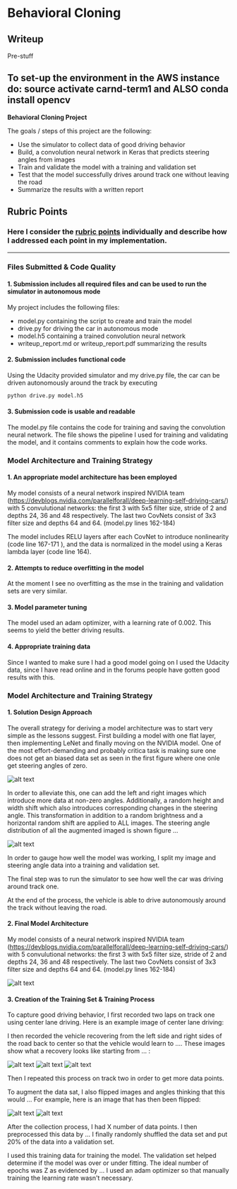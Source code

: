 # **Behavioral Cloning** 

## Writeup

Pre-stuff

To set-up the environment in the AWS instance do: source activate carnd-term1 and ALSO
conda install opencv
---
**Behavioral Cloning Project**

The goals / steps of this project are the following:
* Use the simulator to collect data of good driving behavior
* Build, a convolution neural network in Keras that predicts steering angles from images
* Train and validate the model with a training and validation set
* Test that the model successfully drives around track one without leaving the road
* Summarize the results with a written report

[//]: # (Image References)

[image1]: ./examples/model.png "Model Visualization"
[image2]: ./examples/placeholder.png "Grayscaling"
[image3]: ./examples/angles_before_augment_udacitydata.png "Udacity Data Before Augmentation"
[image4]: ./examples/angles_after_augment_udacitydata.png "Udacity Data After Augmentation"
[image5]: ./examples/placeholder_small.png "Recovery Image"
[image6]: ./examples/placeholder_small.png "Normal Image"
[image7]: ./examples/placeholder_small.png "Flipped Image"

## Rubric Points
### Here I consider the [rubric points](https://review.udacity.com/#!/rubrics/432/view) individually and describe how I addressed each point in my implementation.  

---
### Files Submitted & Code Quality

#### 1. Submission includes all required files and can be used to run the simulator in autonomous mode

My project includes the following files:
* model.py containing the script to create and train the model
* drive.py for driving the car in autonomous mode
* model.h5 containing a trained convolution neural network 
* writeup_report.md or writeup_report.pdf summarizing the results

#### 2. Submission includes functional code
Using the Udacity provided simulator and my drive.py file, the car can be driven autonomously around the track by executing 
```sh
python drive.py model.h5
```
#### 3. Submission code is usable and readable

The model.py file contains the code for training and saving the convolution neural network. The file shows the pipeline I used for training and validating the model, and it contains comments to explain how the code works.

### Model Architecture and Training Strategy

#### 1. An appropriate model architecture has been employed

My model consists of a neural network inspired NVIDIA team (https://devblogs.nvidia.com/parallelforall/deep-learning-self-driving-cars/) with 5 convulutional networks: the first 3 with 5x5 filter size, stride of 2 and depths 24, 36 and 48 respectively. The last two CovNets consist of 3x3 filter size and depths 64 and 64. (model.py lines 162-184) 

The model includes RELU layers after each CovNet to introduce nonlinearity (code line 167-171 ), and the data is normalized in the model using a Keras lambda layer (code line 164). 

#### 2. Attempts to reduce overfitting in the model
At the moment I see no overfitting as the mse in the training and validation sets are very similar.
#### 3. Model parameter tuning

The model used an adam optimizer, with a learning rate of 0.002. This seems to yield the better driving results.

#### 4. Appropriate training data

Since I wanted to make sure I had a good model going on I used the Udacity data, since I have read online and in the forums
people have gotten good results with this.

### Model Architecture and Training Strategy

#### 1. Solution Design Approach

The overall strategy for deriving a model architecture was to start very simple as the lessons suggest. First building a model
with one flat layer, then implementing LeNet and finally moving on the NVIDIA model. One of the most effort-demanding and probably
critica task is making sure one does not get an biased data set as seen in the first figure where one onle get steering angles of
zero.

![alt text][image2]

In order to alleviate this, one can add the left and right images which introduce more data at non-zero angles. Additionally,
a random height and width shift which also introduces corresponding changes in the steering angle. This transformation in
addition to a random brightness and a horizontal random shift are applied to ALL images. The steering angle distribution of
all the augmented imaged is shown figure ...

![alt text][image2]


In order to gauge how well the model was working, I split my image and steering angle data into a training and validation set. 

The final step was to run the simulator to see how well the car was driving around track one. 

At the end of the process, the vehicle is able to drive autonomously around the track without leaving the road.

#### 2. Final Model Architecture

My model consists of a neural network inspired NVIDIA team (https://devblogs.nvidia.com/parallelforall/deep-learning-self-driving-cars/) with 5 convulutional networks: the first 3 with 5x5 filter size, stride of 2 and depths 24, 36 and 48 respectively. The last two CovNets consist of 3x3 filter size and depths 64 and 64. (model.py lines 162-184) 

![alt text][image1]

#### 3. Creation of the Training Set & Training Process

To capture good driving behavior, I first recorded two laps on track one using center lane driving. Here is an example image of center lane driving:

I then recorded the vehicle recovering from the left side and right sides of the road back to center so that the vehicle would learn to .... These images show what a recovery looks like starting from ... :

![alt text][image3]
![alt text][image4]
![alt text][image5]

Then I repeated this process on track two in order to get more data points.

To augment the data sat, I also flipped images and angles thinking that this would ... For example, here is an image that has then been flipped:

![alt text][image6]
![alt text][image7]

After the collection process, I had X number of data points. I then preprocessed this data by ...
I finally randomly shuffled the data set and put 20% of the data into a validation set. 

I used this training data for training the model. The validation set helped determine if the model was over or under fitting. The ideal number of epochs was Z as evidenced by ... I used an adam optimizer so that manually training the learning rate wasn't necessary.
